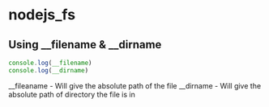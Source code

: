 # nodejs_fs

## Using __filename & __dirname

```js
console.log(__filename)
console.log(__dirname)
```

__fileaname - Will give the absolute path of the file
__dirname - Will give the absolute path of directory the file is in